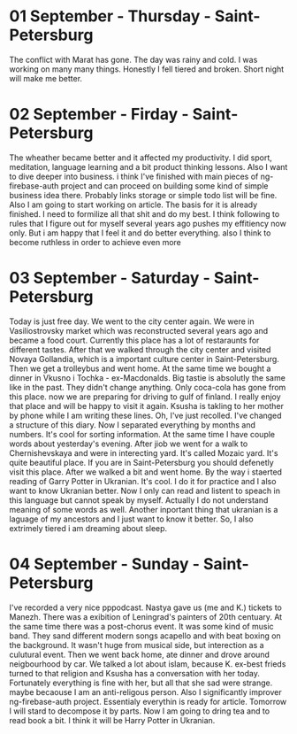# 01 September - Thursday - Saint-Petersburg

The conflict with Marat has gone. The day was rainy and cold. I was working on many many things. Honestly I fell tiered and broken. Short night will make me better.

# 02 September - Firday - Saint-Petersburg

The wheather became better and it affected my productivity. I did sport, meditation, language learning and a bit product thinking lessons. Also I want to dive deeper into business. i think I've finished with main pieces of ng-firebase-auth project and can proceed on building some kind of simple business idea there. Probably links storage or simple todo list will be fine. Also I am going to start working on article. The basis for it is already finished. I need to formilize all that shit and do my best. I think following to rules that I figure out for myself several years ago pushes my effitiency now only. But i am happy that I feel it and do better everything. also I think to become ruthless in order to achieve even more

# 03 September - Saturday - Saint-Petersburg

Today is just free day. We went to the city center again. We were in Vasiliostrovsky market which was reconstructed several years ago and became a food court. Currently this place has a lot of restaraunts for different tastes. After that we walked through the city center and visited Novaya Gollandia, which is a important culture center in Saint-Petersburg. Then we get a trolleybus and went home. At the same time we bought a dinner in Vkusno i Tochka - ex-Macdonalds. Big tastie is absolutly the same like in the past. They didn't change anything. Only coca-cola has gone from this place. now we are preparing for driving to gulf of finland. I really enjoy that place and will be happy to visit it again. Ksusha is takling to her mother by phone while I am writing these lines. Oh, I've just recolled. I've changed a structure of this diary. Now I separated everything by months and numbers. It's cool for sorting information. At the same time I have couple words about yesterday's evening. After jiob we went for a walk to Chernishevskaya and were in interecting yard. It's called Mozaic yard. It's quite beautiful place. If you are in Saint-Petersburg you  should defenetly visit this place. After we walked a bit and went home. By the way i staerted reading of Garry Potter in Ukranian. It's cool. I do it for practice and I also want to know Ukranian better. Now I only can read and listent to speach in this language but cannot speak by myself. Actually I do not understand meaning of some words as well. Another inportant thing that ukranian is a laguage of my ancestors and I just want to know it better. So, I also extrimely tiered i am dreaming about sleep.

# 04 September - Sunday - Saint-Petersburg

I've recorded a very nice pppodcast. Nastya gave us (me and K.) tickets to Manezh. There was a exibition of Leningrad's painters of 20th centuary. At the same time there was a post-chorus event. It was some kind of music band. They sand different modern songs acapello and with beat boxing on the background. It wasn't huge from musical side, but interection as a culutural event. Then we went back home, ate dinner and drove around neigbourhood by car. We talked a lot about islam, because K. ex-best frieds turned to that religion and Ksusha has a conversation with her today. Fortunately everything is fine with her, but all that she sad were strange. maybe becaouse I am an anti-religous person. Also I significantly improver ng-firebase-auth project. Essentialy everythin is ready for article. Tomorrow I will stard to decompose it by parts. Now I am going to dring tea and to read book a bit. I think it will be Harry Potter in Ukranian.